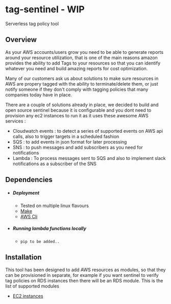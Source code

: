 # tag-sentinel - WIP
Serverless tag policy tool

## Overview
As your AWS accounts/users grow you need to be able to generate reports around your resource utilization, that is one of the main reasons amazon provides the ability to add Tags to your resources so that you can identify whatever you need and build amazing reports for cost optimization.

Many of our customers ask us about solutions to make sure resources in AWS are propery tagged with the ability to terminate/delete them, or just notify someone if they don't comply with tagging policies that many companies today have in place.

There are a couple of solutions already in place, we decided to build and open source sentinel because it is configurable and you dont need to provision any ec2 instances to run it as it uses these awesome AWS services :

- Cloudwatch events : to detect a series of supported events on AWS api calls, also to trigger targets in a scheduled fashion
- SQS : to add events in json format for later processing
- SNS : to push messages and add subscribers as you need for notifications
- Lambda : To process messages sent to SQS and also to implement slack notifications as a subscriber of the SNS

## Dependencies
- ##### Deployment
  - Tested on multiple linux flavours
  - [Make](https://www.gnu.org/software/make/)
  - [AWS Cli](https://aws.amazon.com/cli/)

- ##### Running lambda functions locally
  - `pip to be added..`

## Installation
This tool has been designed to add AWS resources as modules, so that they can be provisioned in separate, for example if you want sentinel to verify tag policies on RDS instances then there will be an RDS module. This is the list of supported modules

- [EC2 instances](services/ec2)
